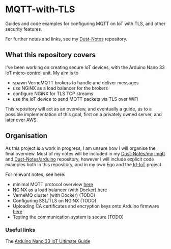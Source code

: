 # MQTT-with-TLS
Guides and code examples for configuring MQTT on IoT with TLS, and other security features.

For further notes and links, see my [Dust-Notes](https://github.com/Dustpancake/Dust-Notes) repository.

## What this repository covers
I've been working on creating secure IoT devices, with the Arduino Nano 33 IoT micro-control unit. My aim is to

- spawn VerneMQTT brokers to handle and deliver messages
- use NGiNX as a load balancer for the brokers
- configure NGiNX for TLS TCP streams
- use the IoT device to send MQTT packets via TLS over WiFi

This repository will act as an overview, and eventually a guide, as to a possible implementation of this goal, first on a privately owned server, and later over AWS.

## Organisation
As this project is a work in progress, I am unsure how I will organise the final overview. Most of my notes will be included in my [Dust-Notes/mq-mqtt](https://github.com/Dustpancake/Dust-Notes/tree/master/mq-mqtt) and [Dust-Notes/arduino](https://github.com/Dustpancake/Dust-Notes/tree/master/arduino) repository, however I will include explicit code examples both in this repository, and in my own Ego and the [Id-IoT](https://github.com/Dustpancake/Id-IoT) project. 

For relevant notes, see here:

- minimal MQTT protocol overview [here](https://github.com/Dustpancake/Dust-Notes/blob/master/mq-mqtt/mqtt-specs.md)
- NGiNX as a load balancer (with Docker) [here](https://github.com/Dustpancake/Dust-Notes/blob/master/mq-mqtt/nginx-load-balancing.md)
- VerneMQ cluster (with Docker) (TODO)
- Configuring SSL/TLS on NGiNX (TODO)
- Uploading CA certificates and encryption keys onto Arduino firmware [here](https://github.com/Dustpancake/Dust-Notes/blob/master/arduino/ca-certs-nano.md)
- Testing the communication system is secure (TODO)


### Useful links

The [Arduino Nano 33 IoT Ultimate Guide](https://github.com/ostaquet/Arduino-Nano-33-IoT-Ultimate-Guide)